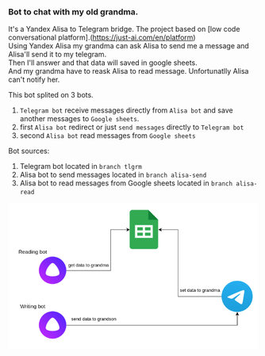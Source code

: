 ### Bot to chat with my old grandma.
It's a Yandex Alisa to Telegram bridge. The project based on [low code conversational platform].(https://just-ai.com/en/platform)<br>
Using Yandex Alisa my grandma can ask Alisa to send me a message and Alisa'll send it to my telegram.<br> 
Then I'll answer and that data will saved in google sheets.<br> 
And my grandma have to reask Alisa to read message. Unfortunatlly Alisa can't notify her.

This bot splited on 3 bots.
1. `Telegram bot` receive messages directly from `Alisa bot` and save another messages to `Google sheets`.
2. first `Alisa bot` redirect or just `send messages` directly to `Telegram bot`
3. second `Alisa bot` read messages from `Google sheets`

Bot sources:
1. Telegram bot located in `branch tlgrm`
2. Alisa bot to send messages located in `branch alisa-send`
3. Alisa bot to read messages from Google sheets located in `branch alisa-read`

![image](./files/arch.png)
